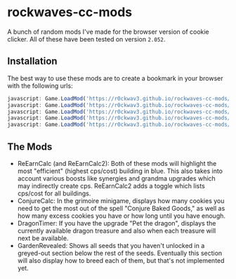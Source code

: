 # rockwaves-cc-mods

A bunch of random mods I've made for the browser version of cookie clicker. All of these have been tested on version `2.052`.

## Installation

The best way to use these mods are to create a bookmark in your browser with the following urls:
```javascript
javascript: Game.LoadMod('https://r0ckwav3.github.io/rockwaves-cc-mods/ReEarnCalc.js');
javascript: Game.LoadMod('https://r0ckwav3.github.io/rockwaves-cc-mods/ReEarnCalc2.js');
javascript: Game.LoadMod('https://r0ckwav3.github.io/rockwaves-cc-mods/ConjureCalc.js');
javascript: Game.LoadMod('https://r0ckwav3.github.io/rockwaves-cc-mods/DragonTimer.js');
javascript: Game.LoadMod('https://r0ckwav3.github.io/rockwaves-cc-mods/GardenRevealed.js');
```

## The Mods
+ ReEarnCalc (and ReEarnCalc2): Both of these mods will highlight the most "efficient" (highest cps/cost) building in blue. This also takes into account various boosts like synergies and grandma upgrades which may indirectly create cps. ReEarnCalc2 adds a toggle which lists cps/cost for all buildings.
+ ConjureCalc: In the grimoire minigame, displays how many cookies you need to get the most out of the spell "Conjure Baked Goods," as well as how many excess cookies you have or how long until you have enough.
+ DragonTimer: If you have the upgrade "Pet the dragon", displays the currently available dragon treasure and also when each treasure will next be available.
+ GardenRevealed: Shows all seeds that you haven't unlocked in a greyed-out section below the rest of the seeds. Eventually this section will also display how to breed each of them, but that's not implemented yet.
